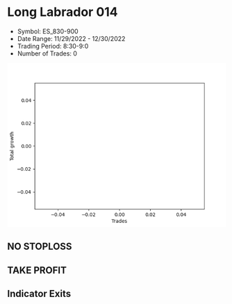 # Long Labrador 014 
- Symbol: ES_830-900
- Date Range: 11/29/2022 - 12/30/2022
- Trading Period: 8:30-9:0
- Number of Trades: 0

![Plot](LongLabrador014ES_830-900.png)
## NO STOPLOSS














## TAKE PROFIT











## Indicator Exits

